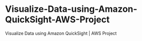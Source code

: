 # Visualize-Data-using-Amazon-QuickSight-AWS-Project
Visualize Data using Amazon QuickSight | AWS Project
